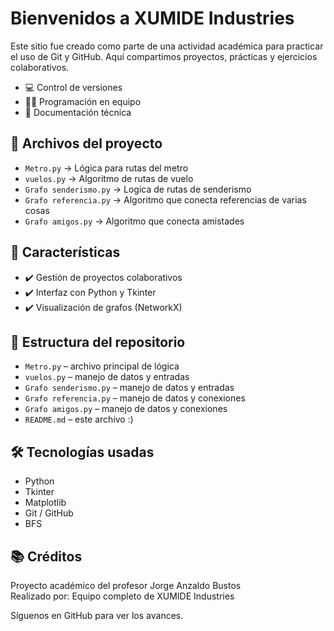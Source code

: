 # Bienvenidos a XUMIDE Industries

Este sitio fue creado como parte de una actividad académica para practicar el uso de Git y GitHub. Aquí compartimos proyectos, prácticas y ejercicios colaborativos.

- 💻 Control de versiones
- 👨‍💻 Programación en equipo
- 📘 Documentación técnica

## 📁 Archivos del proyecto

- `Metro.py` → Lógica para rutas del metro  
- `vuelos.py` → Algoritmo de rutas de vuelo  
- `Grafo senderismo.py` → Logica de rutas de senderismo  
- `Grafo referencia.py` → Algoritmo que conecta referencias de varias cosas  
- `Grafo amigos.py` → Algoritmo que conecta amistades

## 🚀 Características
- ✔️ Gestión de proyectos colaborativos
- ✔️ Interfaz con Python y Tkinter
- ✔️ Visualización de grafos (NetworkX)

## 📁 Estructura del repositorio
- `Metro.py` – archivo principal de lógica
- `vuelos.py` – manejo de datos y entradas
- `Grafo senderismo.py` – manejo de datos y entradas
- `Grafo referencia.py` – manejo de datos y conexiones
- `Grafo amigos.py` – manejo de datos y conexiones
- `README.md` – este archivo :)

## 🛠️ Tecnologías usadas
- Python
- Tkinter
- Matplotlib
- Git / GitHub
- BFS  

## 📚 Créditos
Proyecto académico del profesor Jorge Anzaldo Bustos  
Realizado por: Equipo completo de XUMIDE Industries

Síguenos en GitHub para ver los avances.
